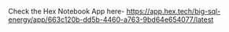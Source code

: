Check the Hex Notebook App here- 
https://app.hex.tech/big-sql-energy/app/663c120b-dd5b-4460-a763-9bd64e654077/latest
